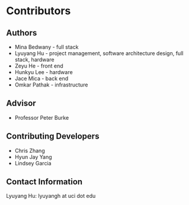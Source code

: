 # Contributors
## Authors
  * Mina Bedwany - full stack
  * Lyuyang Hu - project management, software architecture design, full stack, hardware
  * Zeyu He - front end
  * Hunkyu Lee - hardware
  * Jace Mica - back end
  * Omkar Pathak - infrastructure

## Advisor
  * Professor Peter Burke
  
## Contributing Developers
  * Chris Zhang
  * Hyun Jay Yang
  * Lindsey Garcia

## Contact Information
Lyuyang Hu: lyuyangh at uci dot edu